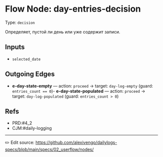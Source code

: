 # Flow Node: day-entries-decision

Type: `decision`

Определяет, пустой ли день или уже содержит записи.

## Inputs
- `selected_date`


## Outgoing Edges
- **e-day-state-empty** — action: `proceed` → target: `day-log-empty` (guard: `entries_count == 0`)- **e-day-state-populated** — action: `proceed` → target: `day-log-populated` (guard: `entries_count > 0`)


## Refs
- PRD:#4_2
- CJM:#daily-logging

---
✏️ Edit source: https://github.com/alexivengo/dailylogs-specs/blob/main/specs/02_userflow/nodes/